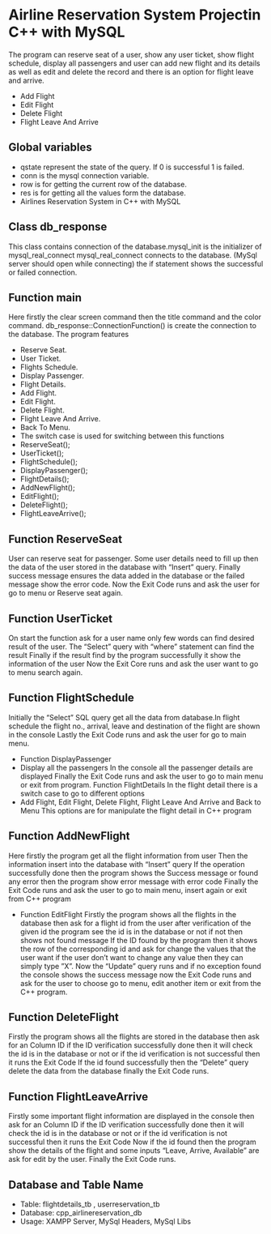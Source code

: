 # Airline Reservation System Projectin C++ with MySQL
The program can reserve seat of a user, show any user ticket, show flight schedule, display all passengers and user can add new flight and its details as well as edit and delete the record and there is an option for flight leave and arrive.

* Add Flight
* Edit Flight
* Delete Flight
* Flight Leave And Arrive

## Global variables
* qstate represent the state of the query. If 0 is successful 1 is failed.
* conn is the mysql connection variable.
* row is for getting the current row of the database.
* res is for getting all the values form the database.
* Airlines Reservation System in C++ with MySQL

## Class db_response
This class contains connection of the database.mysql_init is the initializer of mysql_real_connect mysql_real_connect connects to the database. (MySql server should open while connecting) the if statement shows the successful or failed connection.

## Function main
Here firstly the clear screen command then the title command and the color command. db_response::ConnectionFunction() is create the connection to the database.
The program features
* Reserve Seat.
* User Ticket.
* Flights Schedule.
* Display Passenger.
* Flight Details.
* Add Flight.
* Edit Flight.
* Delete Flight.
* Flight Leave And Arrive.
* Back To Menu.
* The switch case is used for switching between this functions
* ReserveSeat();
* UserTicket();
* FlightSchedule();
* DisplayPassenger();
* FlightDetails();
* AddNewFlight();
* EditFlight();
* DeleteFlight();
* FlightLeaveArrive();

## Function ReserveSeat
User can reserve seat for passenger. Some user details need to fill up then the data of the user stored in the database with “Insert” query. Finally success message ensures the data added in the database or the failed message show the error code. Now the Exit Code runs and ask the user for go to menu or Reserve seat again.

## Function UserTicket
On start the function ask for a user name only few words can find desired result of the user. The “Select” query with “where” statement can find the result Finally if the result find by the program successfully it show the information of the user Now the Exit Core runs and ask the user want to go to menu search again.

## Function FlightSchedule
Initially the “Select” SQL query get all the data from database.In flight schedule the flight no., arrival, leave and destination of the flight are shown in the console Lastly the Exit Code runs and ask the user for go to main menu.
* Function DisplayPassenger
* Display all the passengers
In the console all the passenger details are displayed Finally the Exit Code runs and ask the user to go to main menu or exit from program. Function FlightDetails In the flight detail there is a switch case to go to different options
* Add Flight, Edit Flight, Delete Flight, Flight Leave And Arrive and Back to Menu
This options are for manipulate the flight detail in C++ program

## Function AddNewFlight
Here firstly the program get all the flight information from user Then the information insert into the database with “Insert” query
If the operation successfully done then the program shows the Success message or found any error then the program show error message with error code Finally the Exit Code runs and ask the user to go to main menu, insert again or exit from C++ program
*  Function EditFlight
Firstly the program shows all the flights in the database then ask for a flight id from the user after verification of the given id the program see the id is in the database or not if not then shows not found message
If the ID found by the program then it shows the row of the corresponding id and ask for change the values that the user want if the user don’t want to change any value then they can simply type ”X”. Now the “Update” query runs and if no exception found the console shows the success message now the Exit Code runs and ask for the user to choose go to menu, edit another item or exit from the C++ program.

## Function DeleteFlight
Firstly the program shows all the flights are stored in the database then ask for an Column ID if the ID verification successfully done then it will check the id is in the database or not or if the id verification is not successful then it runs the Exit Code
If the id found successfully then the “Delete” query delete the data from the database finally the Exit Code runs.

## Function FlightLeaveArrive
Firstly some important flight information are displayed in the console then ask for an Column ID if the ID verification successfully done then it will check the id is in the database or not or if the id verification is not successful then it runs the Exit Code
Now if the id found then the program show the details of the flight and some inputs “Leave, Arrive, Available” are ask for edit by the user. Finally the Exit Code runs.

## Database and Table Name
* Table: flightdetails_tb , userreservation_tb
* Database: cpp_airlinereservation_db
* Usage: XAMPP Server, MySql Headers, MySql Libs
